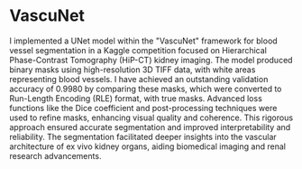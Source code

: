 # VascuNet
 I implemented a UNet model within the "VascuNet" framework for blood vessel segmentation in a Kaggle competition focused on Hierarchical Phase-Contrast Tomography (HiP-CT) kidney imaging. The model produced binary masks using high-resolution 3D TIFF data, with white areas representing blood vessels. I have achieved an outstanding validation accuracy of 0.9980 by comparing these masks, which were converted to Run-Length Encoding (RLE) format, with true masks. Advanced loss functions like the Dice coefficient and post-processing techniques were used to refine masks, enhancing visual quality and coherence. This rigorous approach ensured accurate segmentation and improved interpretability and reliability. The segmentation facilitated deeper insights into the vascular architecture of ex vivo kidney organs, aiding biomedical imaging and renal research advancements.
